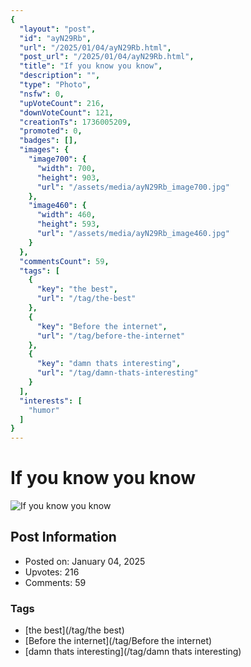 ```yaml
---
{
  "layout": "post",
  "id": "ayN29Rb",
  "url": "/2025/01/04/ayN29Rb.html",
  "post_url": "/2025/01/04/ayN29Rb.html",
  "title": "If you know you know",
  "description": "",
  "type": "Photo",
  "nsfw": 0,
  "upVoteCount": 216,
  "downVoteCount": 121,
  "creationTs": 1736005209,
  "promoted": 0,
  "badges": [],
  "images": {
    "image700": {
      "width": 700,
      "height": 903,
      "url": "/assets/media/ayN29Rb_image700.jpg"
    },
    "image460": {
      "width": 460,
      "height": 593,
      "url": "/assets/media/ayN29Rb_image460.jpg"
    }
  },
  "commentsCount": 59,
  "tags": [
    {
      "key": "the best",
      "url": "/tag/the-best"
    },
    {
      "key": "Before the internet",
      "url": "/tag/before-the-internet"
    },
    {
      "key": "damn thats interesting",
      "url": "/tag/damn-thats-interesting"
    }
  ],
  "interests": [
    "humor"
  ]
}
---
```


# If you know you know

![If you know you know](/assets/media/ayN29Rb_image700.jpg)

## Post Information

- Posted on: January 04, 2025
- Upvotes: 216
- Comments: 59

### Tags

- [the best](/tag/the best)
- [Before the internet](/tag/Before the internet)
- [damn thats interesting](/tag/damn thats interesting)
